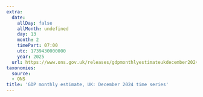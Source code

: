 ```yaml
---
extra:
  date:
    allDay: false
    allMonth: undefined
    day: 13
    month: 2
    timePart: 07:00
    utc: 1739430000000
    year: 2025
  url: https://www.ons.gov.uk/releases/gdpmonthlyestimateukdecember2024timeseries
taxonomies:
  source:
  - ONS
title: 'GDP monthly estimate, UK: December 2024 time series'
---
```

